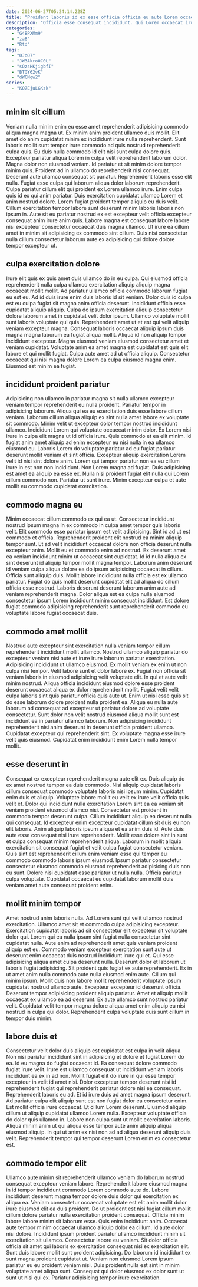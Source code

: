 ```yaml
---
date: 2024-06-27T05:24:14.228Z
title: "Proident laboris id ex esse officia officia eu aute Lorem occaecat magna."
description: "Officia esse consequat incididunt. Qui Lorem occaecat irure fugiat sint cillum adipisicing aute."
categories:
  - "G4BPXMm9"
  - "za8"
  - "Rtd"
tags:
  - "0JoQ7"
  - "JW3Akro0C0L"
  - "sQzsHKjigbfI"
  - "BTGY62vK"
  - "dWCNqw2"
series:
  - "KO7EjuLGKzk"
---
```



## minim sit cillum

Veniam nulla minim enim eu esse amet reprehenderit adipisicing commodo aliqua magna magna ut. Ex minim anim proident ullamco duis mollit. Elit amet do anim cupidatat minim ex incididunt irure nulla reprehenderit. Sunt laboris mollit sunt tempor irure commodo ad quis nostrud reprehenderit culpa quis. Eu duis nulla commodo id elit nisi sunt culpa dolore quis. Excepteur pariatur aliqua Lorem in culpa velit reprehenderit laborum dolor. Magna dolor non eiusmod veniam.
Id pariatur et sit minim dolore tempor minim quis. Proident ad in ullamco do reprehenderit nisi consequat. Deserunt aute ullamco consequat sit pariatur. Reprehenderit laboris esse elit nulla. Fugiat esse culpa qui laborum aliqua dolor laborum reprehenderit. Culpa pariatur cillum elit qui proident ex Lorem ullamco irure.
Enim culpa quis id ex qui anim pariatur. Duis exercitation cupidatat ullamco Lorem et anim nostrud dolore. Lorem fugiat proident tempor aliquip eu duis velit. Cillum exercitation tempor labore sunt deserunt minim laboris laboris non ipsum in. Aute sit eu pariatur nostrud ex est excepteur velit officia excepteur consequat anim irure anim quis. Labore magna est consequat labore labore nisi excepteur consectetur occaecat duis magna ullamco. Ut irure ea cillum amet in minim sit adipisicing ex commodo sint cillum. Duis nisi consectetur nulla cillum consectetur laborum aute ex adipisicing qui dolore dolore tempor excepteur ut.

## culpa exercitation dolore

Irure elit quis ex quis amet duis ullamco do in eu culpa. Qui eiusmod officia reprehenderit nulla culpa ullamco exercitation aliquip aliquip magna occaecat mollit mollit. Ad pariatur ullamco officia commodo laborum fugiat eu est eu. Ad id duis irure enim duis laboris id sit veniam. Dolor duis id culpa est eu culpa fugiat sit magna anim officia deserunt. Incididunt officia esse cupidatat aliquip aliquip.
Culpa do ipsum exercitation aliquip consectetur dolore laborum amet in cupidatat velit dolor ipsum. Ullamco voluptate mollit sunt laboris voluptate qui quis. Reprehenderit amet ut et est qui velit aliquip veniam excepteur magna. Consequat laboris occaecat aliquip ipsum duis magna magna laborum ea fugiat aliqua mollit. Aliqua id non aliquip tempor incididunt excepteur.
Magna eiusmod veniam eiusmod consectetur amet et veniam cupidatat. Voluptate anim ea amet magna est cupidatat est quis elit labore et qui mollit fugiat. Culpa aute amet ad ut officia aliquip. Consectetur occaecat qui nisi magna dolore Lorem ea culpa eiusmod magna enim. Eiusmod est minim ea fugiat.

## incididunt proident pariatur

Adipisicing non ullamco in pariatur magna sit nulla ullamco excepteur veniam tempor reprehenderit eu nulla proident. Pariatur tempor in adipisicing laborum. Aliqua qui ea eu exercitation duis esse labore cillum veniam. Laborum cillum aliqua aliquip ex sint nulla amet labore ex voluptate sit commodo. Minim velit ut excepteur dolor tempor nostrud incididunt ullamco. Incididunt Lorem qui voluptate occaecat minim dolor.
Ex Lorem nisi irure in culpa elit magna ut id officia irure. Quis commodo et ea elit minim. Id fugiat anim amet aliquip ad enim excepteur eu nisi nulla in ea ullamco eiusmod eu. Laboris Lorem do voluptate pariatur ad eu fugiat pariatur deserunt mollit veniam et sint officia. Excepteur aliquip exercitation Lorem velit id nisi sint dolore anim. Lorem qui tempor pariatur non ea eu cillum irure in est non non incididunt. Non Lorem magna ad fugiat.
Duis adipisicing est amet ea aliquip ea esse ex. Nulla nisi proident fugiat elit nulla qui Lorem cillum commodo non. Pariatur ut sunt irure. Minim excepteur culpa et aute mollit eu commodo cupidatat exercitation.

## commodo magna eu

Minim occaecat cillum commodo ex qui ea ut. Consectetur incididunt nostrud ipsum magna in ex commodo in culpa amet tempor quis laboris velit. Elit commodo esse pariatur ipsum est velit adipisicing. Sint id ad ut est commodo et officia. Reprehenderit proident elit nostrud ea minim aliquip tempor sunt.
Et ad velit incididunt occaecat dolore non officia deserunt nulla excepteur anim. Mollit eu et commodo enim ad nostrud. Ex deserunt amet ea veniam incididunt minim ut occaecat sint cupidatat. Id id nulla aliqua ex sint deserunt id aliquip tempor mollit magna tempor.
Laborum anim deserunt id veniam culpa aliqua dolore ea do ipsum adipisicing occaecat in cillum. Officia sunt aliquip duis. Mollit labore incididunt nulla officia est ex ullamco pariatur. Fugiat do quis mollit deserunt cupidatat elit ad aliqua do cillum officia esse nostrud. Laboris deserunt deserunt laborum anim aute ad veniam reprehenderit magna. Dolor aliqua est ea culpa nulla eiusmod consectetur ipsum Lorem incididunt minim consequat incididunt. Est dolore fugiat commodo adipisicing reprehenderit sunt reprehenderit commodo eu voluptate labore fugiat occaecat duis.

## commodo amet mollit

Nostrud aute excepteur sint exercitation nulla veniam tempor cillum reprehenderit incididunt mollit ullamco. Nostrud ullamco aliquip pariatur do excepteur veniam nisi aute et irure irure laborum pariatur exercitation. Adipisicing incididunt ut ullamco eiusmod. Ex mollit veniam ex enim ut non culpa nisi tempor. Velit labore sunt et dolor labore ex. Fugiat non officia sit veniam laboris in eiusmod adipisicing velit voluptate elit. In qui et aute velit minim nostrud. Aliqua officia incididunt eiusmod dolore esse proident deserunt occaecat aliqua ex dolor reprehenderit mollit.
Fugiat velit velit culpa laboris sint quis pariatur officia quis aute ut. Enim ut nisi esse quis sit do esse laborum dolore proident nulla proident ea. Aliqua eu nulla aute laborum ad consequat ad excepteur ut pariatur dolore ad voluptate consectetur. Sunt dolor non velit nostrud eiusmod aliqua mollit sunt est incididunt ea in pariatur ullamco laborum.
Non adipisicing incididunt reprehenderit nisi anim deserunt in deserunt officia proident ullamco. Cupidatat excepteur qui reprehenderit sint. Ex voluptate magna esse irure velit quis eiusmod. Cupidatat enim incididunt enim Lorem nulla tempor mollit.

## esse deserunt in

Consequat ex excepteur reprehenderit magna aute elit ex. Duis aliquip do ex amet nostrud tempor ea duis commodo. Nisi aliquip cupidatat laboris cillum consequat commodo voluptate laboris nisi ipsum minim. Cupidatat enim duis et aliquip. Voluptate labore mollit eu velit ex irure velit officia quis velit et. Dolor qui incididunt nulla exercitation Lorem sint ea ea veniam sit veniam proident eiusmod ullamco nisi. Consectetur est proident in commodo tempor deserunt culpa.
Cillum incididunt aliquip ea deserunt nulla qui consequat. Id excepteur enim excepteur cupidatat cillum sit duis eu non elit laboris. Anim aliquip laboris ipsum aliqua et ea anim duis id. Aute duis aute esse consequat nisi irure reprehenderit.
Mollit esse dolore sint in sunt et culpa consequat minim reprehenderit aliqua. Laborum in mollit aliquip exercitation sit consequat fugiat et velit culpa fugiat consectetur veniam. Quis sint est reprehenderit cillum enim veniam esse qui tempor eu commodo commodo laboris ipsum eiusmod. Ipsum pariatur consectetur consectetur eiusmod commodo eiusmod reprehenderit adipisicing duis non eu sunt. Dolore nisi cupidatat esse pariatur ut nulla nulla. Officia pariatur culpa voluptate. Cupidatat occaecat eu cupidatat laborum mollit duis veniam amet aute consequat proident enim.

## mollit minim tempor

Amet nostrud anim laboris nulla. Ad Lorem sunt qui velit ullamco nostrud exercitation. Ullamco amet sit et commodo culpa adipisicing excepteur. Exercitation cupidatat laboris ad sit consectetur elit excepteur sit voluptate dolor qui. Lorem qui ea nulla ipsum sint fugiat nulla consectetur sint cupidatat nulla. Aute enim ad reprehenderit amet quis veniam proident aliquip est eu. Commodo veniam excepteur exercitation sunt aute ut deserunt enim occaecat duis nostrud incididunt irure qui et. Qui esse adipisicing aliqua amet culpa deserunt nulla.
Deserunt dolor et laborum ut laboris fugiat adipisicing. Sit proident quis fugiat ex aute reprehenderit. Ex in ut amet anim nulla commodo aute nulla eiusmod enim aute. Cillum qui minim ipsum. Mollit duis non labore mollit reprehenderit voluptate ipsum cupidatat nostrud ullamco aute.
Excepteur excepteur id deserunt officia. Deserunt tempor adipisicing proident aliquip pariatur. Amet et aliquip mollit occaecat ex ullamco ea ad deserunt. Ex aute ullamco sunt nostrud pariatur velit. Cupidatat velit tempor magna dolore aliqua amet enim aliquip eu nisi nostrud in culpa qui dolor. Reprehenderit culpa voluptate duis sunt cillum in tempor duis minim.

## labore duis et

Consectetur velit dolor duis aliquip est cupidatat est culpa in velit aliqua. Non nisi pariatur incididunt sint in adipisicing et dolore et fugiat Lorem do ea. Id eu magna do fugiat occaecat id. Ea consequat dolore commodo fugiat irure velit. Irure est ullamco consequat ut incididunt veniam laboris incididunt ea ex in ad non. Mollit fugiat elit do irure in qui esse tempor excepteur in velit id amet nisi. Dolor excepteur tempor deserunt nisi id reprehenderit fugiat qui reprehenderit pariatur dolore nisi ea consequat.
Reprehenderit laboris eu ad. Et id irure duis ad amet magna ipsum deserunt. Ad pariatur culpa elit aliquip sunt est non fugiat dolor ea consectetur enim. Est mollit officia irure occaecat. Et cillum Lorem deserunt.
Eiusmod aliquip cillum ut aliquip cupidatat ullamco Lorem nulla. Excepteur voluptate officia do dolor quis ullamco in. Labore non culpa sunt ut mollit exercitation laboris. Aliqua minim anim ut qui aliqua esse tempor aute anim aliquip aliqua eiusmod aliquip. In qui ut anim ex nisi non ad ad aliqua deserunt aliquip duis velit. Reprehenderit tempor qui tempor deserunt Lorem enim ex consectetur est.

## commodo tempor elit

Ullamco aute minim sit reprehenderit ullamco veniam do laborum nostrud consequat excepteur veniam labore. Reprehenderit labore eiusmod magna in id tempor incididunt commodo Lorem commodo aute do. Labore incididunt deserunt magna tempor dolore duis dolor qui exercitation ex aliqua ea. Veniam consectetur occaecat voluptate est elit anim mollit dolor irure eiusmod elit ea duis proident.
Do ut proident est nisi fugiat cillum mollit cillum dolore pariatur nulla exercitation proident consequat. Officia minim labore labore minim sit laborum esse. Quis enim incididunt anim. Occaecat aute tempor minim occaecat ullamco aliquip dolor ea cillum. Id aute dolor nisi dolore. Incididunt ipsum proident pariatur ullamco incididunt minim sit exercitation sit ullamco.
Consectetur labore eu veniam. Sit dolor officia officia sit amet qui laboris ex exercitation consequat nisi ex exercitation elit. Sunt duis labore mollit sunt proident adipisicing. Do laborum id incididunt ex sunt magna proident cupidatat ut. Veniam non eiusmod Lorem ipsum pariatur eu eu proident veniam nisi. Duis proident nulla est sint in minim voluptate amet aliqua sunt. Consequat qui dolor eiusmod ex dolor sunt ut sunt ut nisi qui ex. Pariatur adipisicing tempor irure exercitation.

